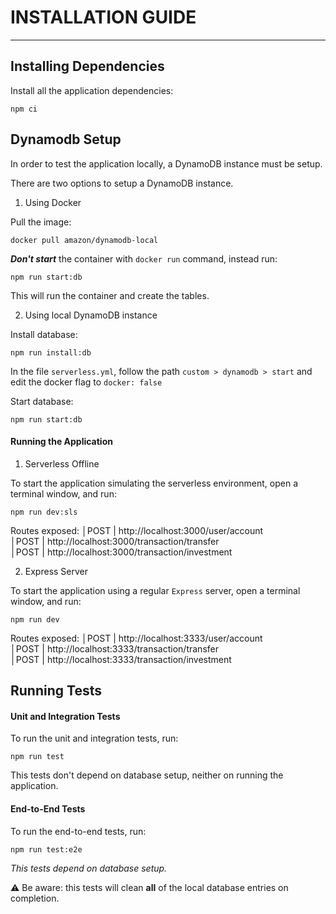 # INSTALLATION GUIDE
___

## Installing Dependencies

Install all the application dependencies:
```
npm ci
```

## Dynamodb Setup 

In order to test the application locally, a DynamoDB instance must be setup.

There are two options to setup a DynamoDB instance.

1) Using Docker

Pull the image:
```
docker pull amazon/dynamodb-local
```

***Don't start*** the container with `docker run` command, instead run:

```
npm run start:db
```
This will run the container and create the tables.

2) Using local DynamoDB instance

Install database:
```
npm run install:db
```
In the file `serverless.yml`, follow the path `custom > dynamodb > start` and edit the docker flag to `docker: false`

Start database:
```
npm run start:db
```

#### Running the Application

1) Serverless Offline

To start the application simulating the serverless environment, open a terminal window, and run:
```
npm run dev:sls
```

Routes exposed:
  │POST | http://localhost:3000/user/account                           
  │POST | http://localhost:3000/transaction/transfer                   
  │POST | http://localhost:3000/transaction/investment     


2) Express Server

To start the application using a regular `Express` server, open a terminal window, and run:
```
npm run dev
```

Routes exposed:
  │POST | http://localhost:3333/user/account                           
  │POST | http://localhost:3333/transaction/transfer                   
  │POST | http://localhost:3333/transaction/investment   

## Running Tests

#### Unit and Integration Tests

To run the unit and integration tests, run:
```
npm run test
```
This tests don't depend on database setup, neither on running the application.

#### End-to-End Tests

To run the end-to-end tests, run:
```
npm run test:e2e
```

*This tests depend on database setup.*

⚠ Be aware: this tests will clean **all** of the local database entries on completion.
